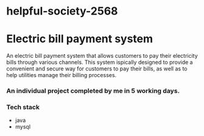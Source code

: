 # helpful-society-2568
# Electric bill payment system

An electric bill payment system that allows customers to pay their electricity bills through various channels. This system ispically designed to provide a convenient and secure way for customers to pay their bills, as well as to help utilities manage their billing processes.

### An individual project completed by me in 5 working days.

### Tech stack
<ul>
<li>java</li>

<li>mysql</li>
</ul>


